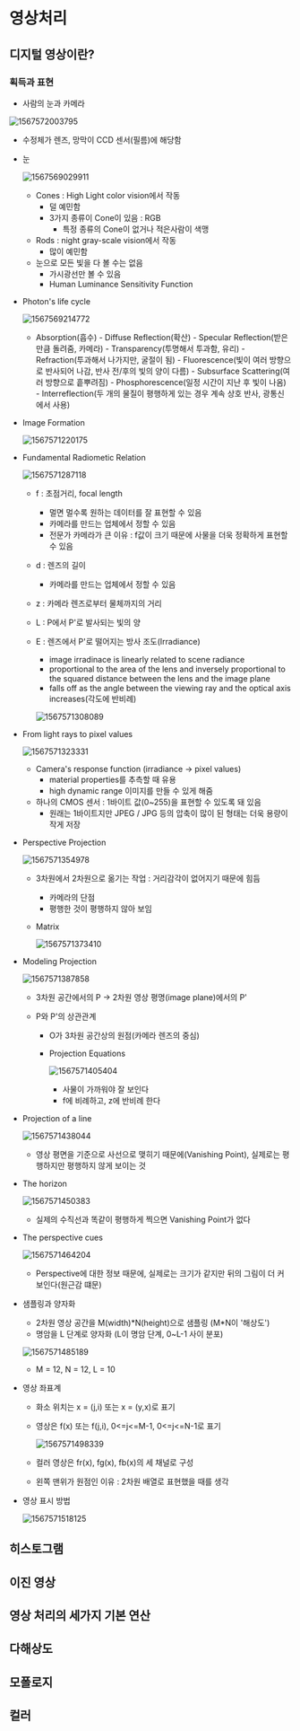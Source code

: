 # 영상처리

## 디지털 영상이란?

### 획득과 표현

- 사람의 눈과 카메라 
  
![1567572003795](../../typora_images/1567572003795.png)
  
  - 수정체가 렌즈, 망막이 CCD 센서(필름)에 해당함
  
- 눈

  ![1567569029911](../../typora_images/1567569029911.png)

  - Cones : High Light color vision에서 작동
    - 덜 예민함
    - 3가지 종류이 Cone이 있음 : RGB
      - 특정 종류의 Cone이 없거나 적은사람이 색맹
  - Rods : night gray-scale vision에서 작동
    - 많이 예민함
  - 눈으로 모든 빛을 다 볼 수는 없음
    - 가시광선만 볼 수 있음
    - Human Luminance Sensitivity Function

- Photon's life cycle

  ![1567569214772](../../typora_images/1567569214772.png)

  - Absorption(흡수) - Diffuse Reflection(확산) - Specular Reflection(받은만큼 돌려줌, 카메라) - Transparency(투명해서 투과함, 유리) - Refraction(투과해서 나가지만, 굴절이 됨) - Fluorescence(빛이 여러 방향으로 반사되어 나감, 반사 전/후의 빛의 양이 다름) - Subsurface Scattering(여러 방향으로 흩뿌려짐) - Phosphorescence(일정 시간이 지난 후 빛이 나옴) - Interreflection(두 개의 물질이 평행하게 있는 경우 계속 상호 반사, 광통신에서 사용)

- Image Formation

  ![1567571220175](../../typora_images/1567571220175.png)

- Fundamental Radiometic Relation

  ![1567571287118](../../typora_images/1567571287118.png)

  - f : 초점거리, focal length

    - 멀면 멀수록 원하는 데이터를 잘 표현할 수 있음
    - 카메라를 만드는 업체에서 정할 수 있음
    - 전문가 카메라가 큰 이유 : f값이 크기 때문에 사물을 더욱 정확하게 표현할 수 있음

  - d : 렌즈의 길이

    - 카메라를 만드는 업체에서 정할 수 있음

  - z : 카메라 렌즈로부터 물체까지의 거리

  - L : P에서 P'로 발사되는 빛의 양

  - E : 렌즈에서 P'로 떨어지는 방사 조도(Irradiance)

    - image irradinace is linearly related to scene radiance
    - proportional to the area of the lens and inversely proportional to the squared distance between the lens and the image plane
    - falls off as the angle between the viewing ray and the optical axis increases(각도에 반비례)

    ![1567571308089](../../typora_images/1567571308089.png)

- From light rays to pixel values

  ![1567571323331](../../typora_images/1567571323331.png)

  - Camera's response function (irradiance -> pixel values)
    - material properties를 추측할 때 유용
    - high dynamic range 이미지를 만들 수 있게 해줌
  - 하나의 CMOS 센서 : 1바이트 값(0~255)을 표현할 수 있도록 돼 있음
    - 원래는 1바이트지만 JPEG / JPG 등의 압축이 많이 된 형태는 더욱 용량이 작게 저장

- Perspective Projection

  ![1567571354978](../../typora_images/1567571354978.png)

  - 3차원에서 2차원으로 옮기는 작업 : 거리감각이 없어지기 때문에 힘듬

    - 카메라의 단점
    - 평행한 것이 평행하지 않아 보임
    
  - Matrix

    ![1567571373410](../../typora_images/1567571373410.png)

- Modeling Projection

  ![1567571387858](../../typora_images/1567571387858.png)

  - 3차원 공간에서의 P -> 2차원 영상 평명(image plane)에서의 P'

  - P와 P'의 상관관계

    - O가 3차원 공간상의 원점(카메라 렌즈의 중심)

    - Projection Equations

      ![1567571405404](../../typora_images/1567571405404.png)
      
      - 사물이 가까워야 잘 보인다
      - f에 비례하고, z에 반비례 한다

- Projection of a line

  ![1567571438044](../../typora_images/1567571438044.png)

  - 영상 평면을 기준으로 사선으로 맺히기 때문에(Vanishing Point), 
    실제로는 평행하지만 평행하지 않게 보이는 것

- The horizon

  ![1567571450383](../../typora_images/1567571450383.png)

  - 실제의 수직선과 똑같이 평행하게 찍으면 Vanishing Point가 없다

- The perspective cues

  ![1567571464204](../../typora_images/1567571464204.png)

  - Perspective에 대한 정보 때문에, 실제로는 크기가 같지만 뒤의 그림이 더 커보인다(원근감 떄문) 

- 샘플링과 양자화

  - 2차원 영상 공간을 M(width)*N(height)으로 샘플링 (M\*N이 '해상도')
  - 명암을 L 단계로 양자화 (L이 명암 단계, 0~L-1 사이 분포)

  ![1567571485189](../../typora_images/1567571485189.png)

  - M = 12, N = 12, L = 10

- 영상 좌표계

  - 화소 위치는 x = (j,i) 또는 x = (y,x)로 표기 

  - 영상은 f(x) 또는 f(j,i), 0<=j<=M-1, 0<=j<=N-1로 표기

    ![1567571498339](../../typora_images/1567571498339.png)

  - 컬러 영상은 fr(x), fg(x), fb(x)의 세 채널로 구성

  - 왼쪽 맨위가 원점인 이유 : 2차원 배열로 표현했을 때를 생각

- 영상 표시 방법

  ![1567571518125](../../typora_images/1567571518125.png)

## 히스토그램

## 이진 영상

## 영상 처리의 세가지 기본 연산

## 다해상도

## 모폴로지

## 컬러
